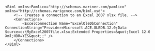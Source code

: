 	<Biml xmlns:Pamlico="http://schemas.mariner.com/pamlico" xmlns="http://schemas.varigence.com/biml.xsd">	    <!-- Creates a connection to an Excel 2007 xlsx file. -->		<Connections>	        <ExcelConnection Name="ExcelOleDbConnection" ConnectionString="Provider=Microsoft.ACE.OLEDB.12.0;Data Source=c:\MyExcel2007file.xlsx;Extended Properties=&quot;Excel 12.0 Xml;HDR=YES&quot;;" />	    </Connections>	</Biml>

